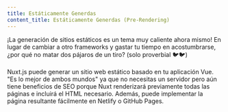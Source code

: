 ```yaml
---
title: Estáticamente Generdas
content_title: Estáticamente Generdas (Pre-Rendering)
---
```

¡La generación de sitios estáticos es un tema muy caliente ahora mismo! En lugar de cambiar a otro frameworks y gastar tu tiempo en acostumbrarse, ¿por qué no matar dos pájaros de un tiro?
<span style="color: # 777"> (solo proverbial 🐦🐦)</span><br><br>
Nuxt.js puede generar un sitio web estático basado en tu aplicación Vue. "Es lo mejor de ambos mundos"
ya que no necesitas un servidor pero aún tiene beneficios de SEO porque Nuxt renderizará previamente todas las páginas e incluirá el HTML necesario. Además, puede implementar la página resultante fácilmente en Netlify o GitHub Pages.